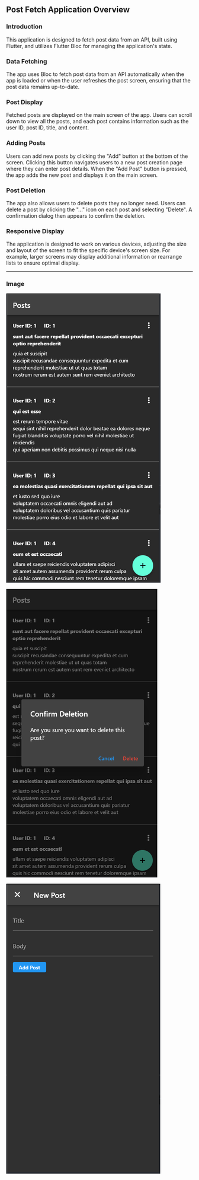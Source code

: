 Post Fetch Application Overview
-------------------------------

### Introduction

This application is designed to fetch post data from an API, built using Flutter, and utilizes Flutter Bloc for managing the application's state.

### Data Fetching

The app uses Bloc to fetch post data from an API automatically when the app is loaded or when the user refreshes the post screen, ensuring that the post data remains up-to-date.

### Post Display

Fetched posts are displayed on the main screen of the app. Users can scroll down to view all the posts, and each post contains information such as the user ID, post ID, title, and content.

### Adding Posts

Users can add new posts by clicking the "Add" button at the bottom of the screen. Clicking this button navigates users to a new post creation page where they can enter post details. When the "Add Post" button is pressed, the app adds the new post and displays it on the main screen.

### Post Deletion

The app also allows users to delete posts they no longer need. Users can delete a post by clicking the "..." icon on each post and selecting "Delete". A confirmation dialog then appears to confirm the deletion.

### Responsive Display

The application is designed to work on various devices, adjusting the size and layout of the screen to fit the specific device's screen size. For example, larger screens may display additional information or rearrange lists to ensure optimal display.


----------

### Image

![ScreenShot](picture/1.png)

![ScreenShot](picture/3.png)

![ScreenShot](picture/2.png)
